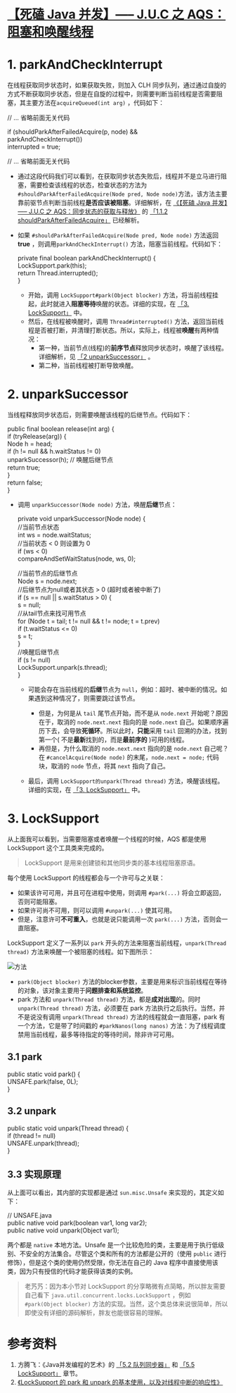      
[【死磕 Java 并发】—– J.U.C 之 AQS：阻塞和唤醒线程](/JUC/sike/aqs-3/ "【死磕 Java 并发】—– J.U.C 之 AQS：阻塞和唤醒线程")
===========================================================================================



1\. parkAndCheckInterrupt
=========================

在线程获取同步状态时，如果获取失败，则加入 CLH 同步队列，通过通过自旋的方式不断获取同步状态，但是在自旋的过程中，则需要判断当前线程是否需要阻塞，其主要方法在`acquireQueued(int arg)` ，代码如下：

// ... 省略前面无关代码  
  
if (shouldParkAfterFailedAcquire(p, node) &&  
 parkAndCheckInterrupt())  
 interrupted = true;  
  
// ... 省略前面无关代码  

*   通过这段代码我们可以看到，在获取同步状态失败后，线程并不是立马进行阻塞，需要检查该线程的状态，检查状态的方法为 `#shouldParkAfterFailedAcquire(Node pred, Node node)`方法，该方法主要靠前驱节点判断当前线程**是否应该被阻塞**。详细解析，在 [《【死磕 Java 并发】—– J.U.C 之 AQS：同步状态的获取与释放》](http://www.iocoder.cn/JUC/sike/aqs-2) 的 [「1.1.2 shouldParkAfterFailedAcquire」](#) 已经解析。
    
*   如果 `#shouldParkAfterFailedAcquire(Node pred, Node node)` 方法返回 **true** ，则调用`parkAndCheckInterrupt()` 方法，阻塞当前线程。代码如下：
    
    private final boolean parkAndCheckInterrupt() {  
     LockSupport.park(this);  
     return Thread.interrupted();  
    }  
    
    *   开始，调用 `LockSupport#park(Object blocker)` 方法，将当前线程挂起，此时就进入**阻塞等待**唤醒的状态。详细的实现，在 [「3\. LockSupport」](#) 中。
    *   然后，在线程被唤醒时，调用 `Thread#interrupted()` 方法，返回当前线程是否被打断，并清理打断状态。所以，实际上，线程被**唤醒**有两种情况：
        *   第一种，当前节点(线程)的**前序节点**释放同步状态时，唤醒了该线程。详细解析，见 [「2 unparkSuccessor」](#) 。
        *   第二种，当前线程被打断导致唤醒。

2\. unparkSuccessor
===================

当线程释放同步状态后，则需要唤醒该线程的后继节点。代码如下：

public final boolean release(int arg) {  
 if (tryRelease(arg)) {  
 Node h = head;  
 if (h != null && h.waitStatus != 0)  
 unparkSuccessor(h); // 唤醒后继节点  
 return true;  
 }  
 return false;  
}  

*   调用 `unparkSuccessor(Node node)` 方法，唤醒**后继**节点：
    
    private void unparkSuccessor(Node node) {  
     //当前节点状态  
     int ws = node.waitStatus;  
     //当前状态 < 0 则设置为 0  
     if (ws < 0)  
     compareAndSetWaitStatus(node, ws, 0);  
      
     //当前节点的后继节点  
     Node s = node.next;  
     //后继节点为null或者其状态 > 0 (超时或者被中断了)  
     if (s == null || s.waitStatus > 0) {  
     s = null;  
     //从tail节点来找可用节点  
     for (Node t = tail; t != null && t != node; t = t.prev)  
     if (t.waitStatus <= 0)  
     s = t;  
     }  
     //唤醒后继节点  
     if (s != null)  
     LockSupport.unpark(s.thread);  
    }  
    
    *   可能会存在当前线程的**后继**节点为 `null`，例如：超时、被中断的情况。如果遇到这种情况了，则需要跳过该节点。
        
        *   但是，为何是从 `tail` 尾节点开始，而不是从 `node.next` 开始呢？原因在于，取消的 `node.next.next` 指向的是 `node.next` 自己。如果顺序遍历下去，会导致**死循环**。所以此时，**只能**采用 `tail` 回溯的办法，找到第一个( 不是**最新**找到的，而是**最前序的** )可用的线程。
        *   再但是，为什么取消的 `node.next.next` 指向的是 `node.next` 自己呢？在 `#cancelAcquire(Node node)` 的末尾，`node.next = node;` 代码块，取消的 `node` 节点，将其 `next` 指向了自己。
    *   最后，调用 `LockSupport的unpark(Thread thread)` 方法，唤醒该线程。详细的实现，在 [「3\. LockSupport」](#) 中。
        

3\. LockSupport
===============

从上面我可以看到，当需要阻塞或者唤醒一个线程的时候，AQS 都是使用 LockSupport 这个工具类来完成的。

> LockSupport 是用来创建锁和其他同步类的基本线程阻塞原语。

每个使用 LockSupport 的线程都会与一个许可与之关联：

*   如果该许可可用，并且可在进程中使用，则调用 `#park(...)` 将会立即返回，否则可能阻塞。
*   如果许可尚不可用，则可以调用 `#unpark(...)` 使其可用。
*   但是，注意许可**不可重入**，也就是说只能调用一次 `park(...)` 方法，否则会一直阻塞。

LockSupport 定义了一系列以 `park` 开头的方法来阻塞当前线程，`unpark(Thread thread)` 方法来唤醒一个被阻塞的线程。如下图所示：

![方法](https://gitee.com/chenssy/blog-home/raw/master/image/sijava/2018120812001.png)

*   `park(Object blocker)` 方法的blocker参数，主要是用来标识当前线程在等待的对象，该对象主要用于**问题排查和系统监控**。
*   park 方法和 `unpark(Thread thread)` 方法，都是**成对出现**的。同时 `unpark(Thread thread)` 方法，必须要在 park 方法执行之后执行。当然，并不是说没有调用 `unpark(Thread thread)` 方法的线程就会一直阻塞，park 有一个方法，它是带了时间戳的 `#parkNanos(long nanos)` 方法：为了线程调度禁用当前线程，最多等待指定的等待时间，除非许可可用。

3.1 park
--------

public static void park() {  
 UNSAFE.park(false, 0L);  
}  

3.2 unpark
----------

public static void unpark(Thread thread) {  
 if (thread != null)  
 UNSAFE.unpark(thread);  
}  

3.3 实现原理
--------

从上面可以看出，其内部的实现都是通过 `sun.misc.Unsafe` 来实现的，其定义如下：

// UNSAFE.java  
public native void park(boolean var1, long var2);  
public native void unpark(Object var1);  

两个都是 `native` 本地方法。Unsafe 是一个比较危险的类，主要是用于执行低级别、不安全的方法集合。尽管这个类和所有的方法都是公开的（使用 `public` 进行修饰），但是这个类的使用仍然受限，你无法在自己的 Java 程序中直接使用该类，因为只有授信的代码才能获得该类的实例。

> 老艿艿：因为本小节对 LockSupport 的分享略微有点简略，所以胖友需要自己看下 `java.util.concurrent.locks.LockSupport` ，例如 `#park(Object blocker)` 方法的实现。当然，这个类总体来说很简单，所以即使没有详细的源码解析，胖友也能很容易的理解。

参考资料
====

1.  方腾飞：《Java并发编程的艺术》的 [「5.2 队列同步器」](#) 和 [「5.5 LockSupport」](#) 章节。
2.  [《LockSupport 的 park 和 unpark 的基本使用，以及对线程中断的响应性》](https://blog.csdn.net/aitangyong/article/details/38373137?utm_source=tuicool&utm_medium=referral)

